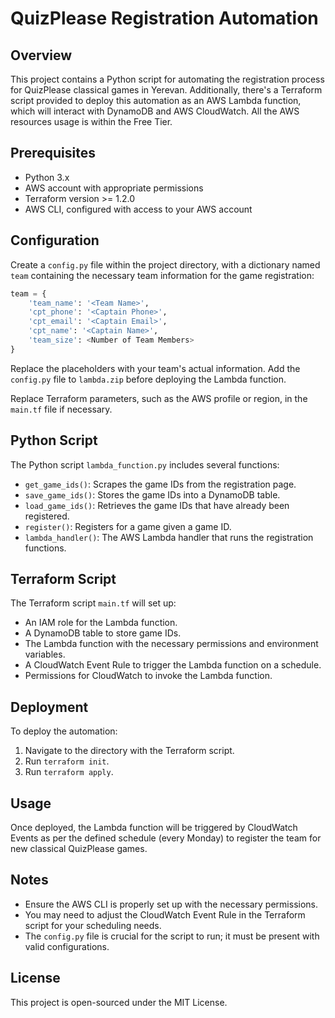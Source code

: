 
# QuizPlease Registration Automation

## Overview
This project contains a Python script for automating the registration process for QuizPlease classical games in Yerevan. Additionally, there's a Terraform script provided to deploy this automation as an AWS Lambda function, which will interact with DynamoDB and AWS CloudWatch. All the AWS resources usage is within the Free Tier.

## Prerequisites
- Python 3.x
- AWS account with appropriate permissions
- Terraform version >= 1.2.0
- AWS CLI, configured with access to your AWS account

## Configuration
Create a `config.py` file within the project directory, with a dictionary named `team` containing the necessary team information for the game registration:

```python
team = {
    'team_name': '<Team Name>',
    'cpt_phone': '<Captain Phone>',
    'cpt_email': '<Captain Email>',
    'cpt_name': '<Captain Name>',
    'team_size': <Number of Team Members>
}
```

Replace the placeholders with your team's actual information. Add the `config.py` file to `lambda.zip` before deploying the Lambda function.

Replace Terraform parameters, such as the AWS profile or region, in the `main.tf` file if necessary.

## Python Script
The Python script `lambda_function.py` includes several functions:
- `get_game_ids()`: Scrapes the game IDs from the registration page.
- `save_game_ids()`: Stores the game IDs into a DynamoDB table.
- `load_game_ids()`: Retrieves the game IDs that have already been registered.
- `register()`: Registers for a game given a game ID.
- `lambda_handler()`: The AWS Lambda handler that runs the registration functions.

## Terraform Script
The Terraform script `main.tf` will set up:
- An IAM role for the Lambda function.
- A DynamoDB table to store game IDs.
- The Lambda function with the necessary permissions and environment variables.
- A CloudWatch Event Rule to trigger the Lambda function on a schedule.
- Permissions for CloudWatch to invoke the Lambda function.

## Deployment
To deploy the automation:
1. Navigate to the directory with the Terraform script.
2. Run `terraform init`.
3. Run `terraform apply`.

## Usage
Once deployed, the Lambda function will be triggered by CloudWatch Events as per the defined schedule (every Monday) to register the team for new classical QuizPlease games.

## Notes
- Ensure the AWS CLI is properly set up with the necessary permissions.
- You may need to adjust the CloudWatch Event Rule in the Terraform script for your scheduling needs.
- The `config.py` file is crucial for the script to run; it must be present with valid configurations.

## License
This project is open-sourced under the MIT License.
